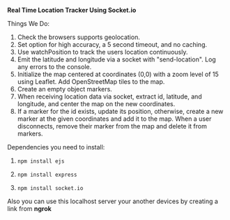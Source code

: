 **Real Time Location Tracker Using Socket.io**

Things We Do: 

1. Check the browsers supports geolocation.
2. Set option for high accuracy, a 5 second timeout, and no caching.
3. Use watchPosition to track the users location continuously.
4. Emit the latitude and longitude via a socket with "send-location". Log any errors to the console.
5. Initialize the map centered at coordinates (0,0) with a zoom level of 15 using Leaflet. Add OpenStreetMap tiles to the map.
6. Create an empty object markers.
7. When receiving location data via socket, extract id, latitude, and longitude, and center the map on the new coordinates.
8. If a marker for the id exists, update its position, otherwise, create a new marker at the given coordinates and add it to the map. When a user disconnects, remove their marker from the map and delete it from markers.

Dependencies you need to install:

1.     npm install ejs

2.     npm install express

3.     npm install socket.io

Also you can use this localhost server your another devices by creating a link from **ngrok**
